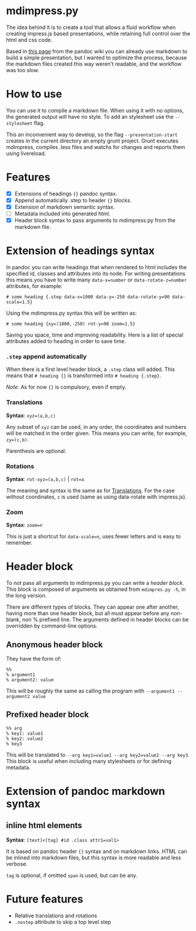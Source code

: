# mdimpress.py

The idea behind it is to create a tool that allows a fluid workflow
when creating impress.js based presentations, while retaining full
control over the html and css code.

Based in [this page][pandoc_impress] from the pandoc wiki you can
already use markdown to build a simple presentation, but I wanted to
optimize the process, because the markdown files created this way
weren't readable, and the workflow was too slow.

# How to use

You can use it to compile a markdown file. When using it with no
options, the generated output will have no style. To add an stylesheet
use the `--stylesheet` flag.

This an inconvenient way to develop, so the flag
`--presentation-start` creates in the current directory an empty grunt
project. Grunt executes mdimpress, compiles .less files and watchs for
changes and reports them using livereload.

# Features

- [x] Extensions of headings `{}` pandoc syntax.
- [x] Append automatically .step to header `{}` blocks.
- [x] Extension of markdown semantic syntax.
- [ ] Metadata included into generated html.
- [x] Header block syntax to pass arguments to mdimpress.py from the
  markdown file.

# Extension of headings syntax

In pandoc you can write headings that when rendered to html includes
the specified id, classes and attributes into its node. For writing
presentations this means you have to write many `data-x=number` or
`data-rotate-z=number` attributes, for example:
	
	# some heading {.step data-x=1000 data-y=-250 data-rotate-y=90 data-scale=1.5}

Using the mdimpress.py syntax this will be written as:

	# some heading {xy=(1000,-250) rot-y=90 zoom=1.5}

Saving you space, time and improving readability. Here is a list of special
attributes added to heading in order to save time.

### `.step` append automatically

When there is a first level header block, a `.step` class will added. This means that `# heading {}` is transformed into `# heading {.step}`.

*Note*: As for now `{}` is compulsory, even if empty.

### Translations

**Syntax**: `xyz=(a,b,c)`

Any subset of `xyz` can be used, in any order, the coordinates and numbers
will be matched in the order given. This means you can write, for example,
`zy=(c,b)`. 

Parenthesis are optional.

### Rotations

**Syntax**: `rot-xyz=(a,b,c)` | `rot=a`

The meaning and syntax is the same as for [Translations](#translations). For
the case without coordinates, `z` is used (same as using data-rotate with
impress.js).

### Zoom

**Syntax**: `zoom=n`

This is just a shortcut for `data-scale=n`, uses fewer letters and is easy to
remember.

# Header block

To not pass all arguments to mdimpress.py you can write a *header block*. This
block is composed of arguments as obtained from `mdimpres.py -h`, in the long
version.

There are different types of blocks. They can appear one after another, having
more than one header block, but all must appear before any non-blank, non %
prefixed line. The arguments defined in header blocks can be overridden by
command-line options.

## Anonymous header block

They have the form of:

	%%
	% argument1
	% argument2: value

This will be roughly the same as calling the program with `--argument1
--argument2 value`


## Prefixed header block

	%% arg
	% key1: value1
	% key2: value2
	% key3

This will be translated to `--arg key1=value1 --arg key2=value2 --arg key3`.
This block is useful when including many stylesheets or for defining metadata.


# Extension of pandoc markdown syntax

## inline html elements

**Syntax**: `[text]<[tag] #id .class attr1=val1>`

It is based on pandoc header `{}` syntax and on markdown links. HTML
can be inlined into markdown files, but this syntax is more readable
and less verbose.

`tag` is optional, if omitted `span` is used, but can be any.


# Future features

- Relative translations and rotations
- `.nostep` attribute to skip a top level step

[pandoc_impress]: <https://github.com/jgm/pandoc/wiki/Creating-impress.js-slide-shows-with-pandoc>

[grunt_livereload]: <https://github.com/gruntjs/grunt-contrib-watch#optionslivereload>
[extensions_livereload]: <http://feedback.livereload.com/knowledgebase/articles/86242-how-do-i-install-and-use-the-browser-extensions>
 

